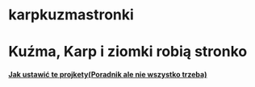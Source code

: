 # karpkuzmastronki

<h1>Kuźma, Karp i ziomki robią stronko</h1>

<h4><a href="https://devmarketer.io/learn/setup-laravel-project-cloned-github-com/"> Jak ustawić te projkety(Poradnik ale nie wszystko trzeba)</a> </h4>
